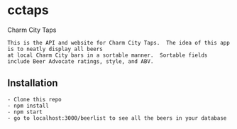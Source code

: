# cctaps
Charm City Taps

    This is the API and website for Charm City Taps.  The idea of this app is to neatly display all beers
    at local Charm City bars in a sortable manner.  Sortable fields include Beer Advocate ratings, style, and ABV.


Installation
-----------
    - Clone this repo
    - npm install
    - npm start
    - go to localhost:3000/beerlist to see all the beers in your database
